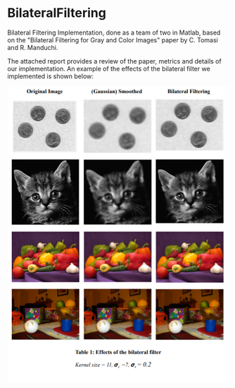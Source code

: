 # BilateralFiltering
Bilateral Filtering Implementation, done as a team of two in Matlab, based on the "Bilateral Filtering for Gray and Color Images" paper by
C. Tomasi and R. Manduchi. 

The attached report provides a review of the paper, metrics and details of our implementation. An example of the effects of the bilateral filter we implemented is shown below:

![](EffectsOfTheBilateralFilter.png)
